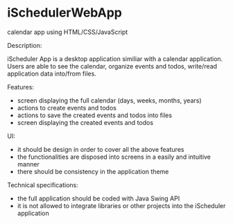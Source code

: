# iSchedulerWebApp
calendar app using HTML/CSS/JavaScript


Description:
 
iScheduler App is a desktop application similiar with a calendar application. Users are able to see the calendar, organize events and todos, write/read application data into/from files.
 
Features:
 
- screen displaying the full calendar (days, weeks, months, years)
- actions to create events and todos
- actions to save the created events and todos into files
- screen displaying the created events and todos
 
UI:
 
- it should be design in order to cover all the above features
- the functionalities are disposed into screens in a easily and intuitive manner
- there should be consistency in the application theme
 
Technical specifications:
 
- the full application should be coded with Java Swing API
- it is not allowed to integrate libraries or other projects into the iScheduler application
